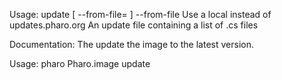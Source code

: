 Usage: update [ --from-file=<updateFile> ]	--from-file    Use a local <updateFile> instead of updates.pharo.org	<updateFile>   An update file containing a list of .cs files	Documentation:	The update the image to the latest version.Usage:	pharo Pharo.image update
